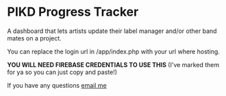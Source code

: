 # PIKD Progress Tracker

A dashboard that lets artists update their label manager and/or other band mates on a project.

You can replace the login url in /app/index.php with your url where hosting.

**YOU WILL NEED FIREBASE CREDENTIALS TO USE THIS** (I've marked them for ya so you can just copy and paste!)

If you have any questions [email me](mailto:cameron.bell@pikd.nl)


